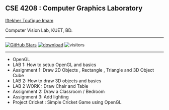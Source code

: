 ## CSE 4208 : Computer Graphics Laboratory<br>

[Iftekher Toufique Imam](https://github.com/toufique-imam)

Computer Vision Lab, KUET, BD.

---

[![GitHub Stars](https://img.shields.io/github/stars/toufique-imam/CSE4208-Computer-Graphics-Lab?style=social)](https://github.com/caojiezhang/DAVSR)
[![download](https://img.shields.io/github/downloads/toufique-imam/CSE4208-Computer-Graphics-Lab/total.svg)](https://github.com/caojiezhang/DAVSR/releases)
![visitors](https://visitor-badge.glitch.me/badge?page_id=toufique-imam/CSE4208-Computer-Graphics-Lab)

---

- OpenGL
- LAB 1: How to setup OpenGL and basics
- Assignment 1: Draw 2D Objects , Rectangle , Triangle and 3D Object Cube 
- LAB 2: How to  draw 3D objects and basics
- LAB 2 WORK : Draw Chair and Table
- Assignment 2: Draw a Classroom / Bedroom
- Assignment 3: Add lighting
- Project Cricket : Simple Cricket Game using OpenGL
